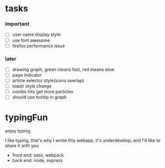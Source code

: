 # tasks

### important
- [ ] user name display style
- [ ] use font awesome
- [ ] firefox performance issue

### later
- [ ] drawing graph, green means fast, red means slow
- [ ] page indicator
- [ ] article selector style(icons overlap)
- [ ] toastr style change
- [ ] combo hits get more particles
- [ ] should use tooltip in graph

# typingFun
enjoy typing

I like typing, that's why I wrote this webapp, it's underdevelop, and I'd like to share it with you

* front end: sass, webpack
* back end: node, express

